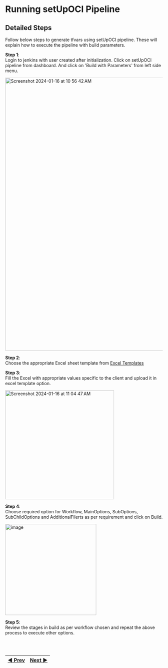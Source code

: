 # Running setUpOCI Pipeline

## Detailed Steps
Follow below steps to generate tfvars using setUpOCI pipeline. These will explain how to execute the pipeline with build parameters.

**Step 1**: 
<br>Login to jenkins with user created after initialization. Click on setUpOCI pipeline from dashboard. And click on 'Build with Parameters' from left side menu.

<img width="872" alt="Screenshot 2024-01-16 at 10 56 42 AM" src="https://github.com/oracle-devrel/cd3-automation-toolkit/assets/103508105/7c71d75d-b3cd-478c-8275-b6385e3b427b">


**Step 2**: 
<br>Choose the appropriate Excel sheet template from [Excel Templates](/cd3_automation_toolkit/documentation/user_guide/RunningAutomationToolkit.md#excel-sheet-templates)

**Step 3**:
<br>Fill the Excel with appropriate values specific to the client and upload it in excel template option.

<img width="348" alt="Screenshot 2024-01-16 at 11 04 47 AM" src="https://github.com/oracle-devrel/cd3-automation-toolkit/assets/103508105/25d720c5-fa23-49a4-b80e-663eae179753">

**Step 4**:
<br>Choose required option for Workflow, MainOptions, SubOptions, SubChildOptions and AdditionalFilerts as per requirement and click on Build.

<img width="291" alt="image" src="https://github.com/oracle-devrel/cd3-automation-toolkit/assets/111430850/e6037357-2da5-4be1-a453-0abc9cb061fd">

**Step 5**:
<br>Review the stages in build as per workflow chosen and repeat the above process to execute other options.

 
<br><br>
<div align='center'>

| <a href="/cd3_automation_toolkit/documentation/user_guide/Workflows.md">:arrow_backward: Prev</a> | <a href="/cd3_automation_toolkit/documentation/user_guide/NetworkingScenariosGF.md">Next :arrow_forward:</a> |
| :---- | -------: |
  
</div>
